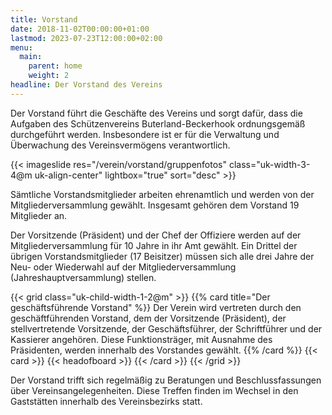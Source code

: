 ```yaml
---
title: Vorstand
date: 2018-11-02T00:00:00+01:00
lastmod: 2023-07-23T12:00:00+02:00
menu:
  main:
    parent: home
    weight: 2
headline: Der Vorstand des Vereins
---
```


Der Vorstand führt die Geschäfte des Vereins und sorgt dafür, dass die Aufgaben des Schützenvereins
Buterland-Beckerhook ordnungsgemäß durchgeführt werden. Insbesondere ist er für die Verwaltung und
Überwachung des Vereinsvermögens verantwortlich.<!--more-->

{{< imageslide res="/verein/vorstand/gruppenfotos" class="uk-width-3-4@m uk-align-center" lightbox="true" sort="desc" >}}

Sämtliche Vorstandsmitglieder arbeiten ehrenamtlich und werden von der Mitgliederversammlung gewählt.
Insgesamt gehören dem Vorstand 19 Mitglieder an.

Der Vorsitzende (Präsident) und der Chef der Offiziere werden auf der Mitgliederversammlung für 10 Jahre
in ihr Amt gewählt. Ein Drittel der übrigen Vorstandsmitglieder (17 Beisitzer) müssen sich alle drei Jahre
der Neu- oder Wiederwahl auf der Mitgliederversammlung (Jahreshauptversammlung) stellen.

{{< grid class="uk-child-width-1-2@m" >}}
{{% card title="Der geschäftsführende Vorstand"  %}}
Der Verein wird vertreten durch den geschäftführenden Vorstand, dem der Vorsitzende (Präsident), der
stellvertretende Vorsitzende, der Geschäftsführer, der Schriftführer und der Kassierer angehören.
Diese Funktionsträger, mit Ausnahme des Präsidenten, werden innerhalb des Vorstandes gewählt.
{{% /card %}}
{{< card  >}}
{{< headofboard >}}
{{< /card >}}
{{< /grid >}}

Der Vorstand trifft sich regelmäßig zu Beratungen und Beschlussfassungen über Vereinsangelegenheiten. Diese Treffen
finden im Wechsel in den Gaststätten innerhalb des Vereinsbezirks statt.

